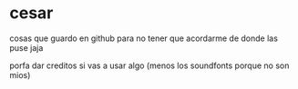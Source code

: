 # cesar
cosas que guardo en github para no tener que acordarme de donde las puse jaja

porfa dar creditos si vas a usar algo (menos los soundfonts porque no son mios)
